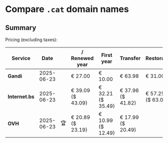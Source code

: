 # Compare `.cat` domain names

## Summary

Pricing (excluding taxes):

| Service | Date |  | / Renewed year | First year | Transfer | Restoration |
|--|--|--|--|--|--|--|
| **Gandi** | 2025-06-23 |  | € 27.00 | € 10.00 | € 63.98 | € 31.00 |
| **Internet.bs** | 2025-06-23 |  | € 39.09<br>($ 43.09) | € 32.21<br>($ 35.49) | € 37.96<br>($ 41.82) | € 57.25<br>($ 63.09) |
| **OVH** | 2025-06-23 | 🏆 | € 20.89<br>($ 23.19) | € 10.99<br>($ 12.49) | € 17.99<br>($ 20.49) |  |
